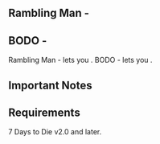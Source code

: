 ## Rambling Man - 
## BODO -
Rambling Man -  lets you .
BODO -  lets you .

## Important Notes 


## Requirements
 7 Days to Die v2.0 and later.
